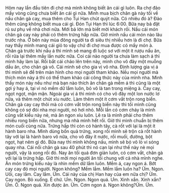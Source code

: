 Hôm nay lần đầu tiên đi chợ mà mình không biết ăn cái gì luôn. Ra chợ đảo mấy vòng cũng chưa biết ăn cái gì nữa. Mình mua bịch chân gà này tối về nấu chân gà cay, mua thêm cho Tụi Han chút quýt nữa. Có nhiêu đó à? Đảo thêm cũng không biết mua cái gì. Đón Tụi Han thì lúc 6:00. Bữa nay bả đặt rủ sư phụ về nhà chơi nữa. Mới bả lớn mà biết mời khách rồi. Nấu cái món chân gà cay này phải có thêm trứng hấp nữa. Giờ mình nấu cái món nào lâu trước nha. Ở bên này mùa đông người ta đi siêu thị nhiều hơn là đi chợ. Bữa nay thấy mình mang cái giỏ to vậy chứ đi chợ mua được có mấy món à. Chân gà trước khi nấu á thì mình sẽ mang đi luộc sơ với một ít rượu nấu ăn, rồi rửa lại thêm mấy lần nước nữa. Coi cái nào người ta chưa làm sạch á thì mình hãy làm lại. Rồi bắt cái chảo lên trên này, mình cho vô đây một muỗng dầu ăn, cho chân gà vô. Cái mình sẽ cho gia vị vô nha. Định lượng gia vị á thì mình sẽ để trên màn hình cho mọi người tham khảo. Nếu mọi người mà thích món này á thì có thể tham khảo cái công thức này của mình nha. Mình thấy món này nếu như mà bạn nào thích ăn chân gà mềm á thì cũng là một gợi ý hay á, tại vì nó mềm dữ lắm luôn, bỏ vô là tan trong miệng à. Cay cay, ngọt ngọt, mặn mặn. Ngoài gia vị á thì mình có cho vô đây một lon nước lơ nữa, và thêm một chút xíu nước. Làm thêm một ít cơm vắt trộn rong biển. Chân gà cay cay thôi mà có cơm vắt trộn rong biển này thì tối mình cũng không có sợ đói nha mọi người, nó hơi nhỏ. Mỗi lần có cơm cháy là mình cũng vắt kiểu này nè, mà ăn ngon xỉu luôn. Lẽ ra là mình phải cho thêm nhiều rong biển nữa, nhưng mà nhà mình hết rồi. Giờ thì mình chuẩn bị thêm món cuối cùng nữa. Trứng hấp thì còn có hành tây, cà rốt với lại là một ít hành baro nha. Mình dùng bốn quả trứng, xong rồi mình sẽ trộn cà rốt hành tây với lại là hành baro vô nữa, cho vô đây ít nước, rồi muối, đường, bột ngọt, hạt nêm gì đó. Bữa nay thì mình không nấu, mình sẽ bỏ vô lò vi sóng quay nha. Cái nồi chân gà sau 40 phút thì nó cạn lại như thế này nè mọi người, vậy là xong rồi đó. Nay ăn tối quá đơn giản luôn, có cơm vắt, chân gà với lại là trứng hấp. Giờ thì mời mọi người ăn tối chung với cả nhà mình nghe. Ăn món trứng kiểu này là nhìn mềm dữ lắm luôn. Mềm á, cay ngon á. Bớt cay cay đó mọi người. Ngon không? Mềm lắm. Mềm lắm luôn ha? Ừm. Ngon. Uồi, cay lắm. Cay lắm. Ừm. Cái này của chị Han hay của em nữa chị? Ừm. Cay ngon. Bỏ xuống. Ê chứ. Ưm. Ngon. Ngon quá. Ưm. Xinh xắn. Xinh xắn? Ừm. Ô. Ngon quá. Xin được ăn. Ừm. Cơm ngon á. Ngon không?Ừm. Ừm.